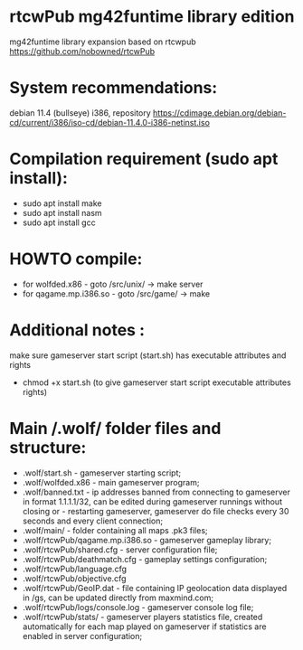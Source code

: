 # rtcwPub mg42funtime library edition
mg42funtime library expansion based on rtcwpub https://github.com/nobowned/rtcwPub

# System recommendations:

debian 11.4 (bullseye) i386, repository https://cdimage.debian.org/debian-cd/current/i386/iso-cd/debian-11.4.0-i386-netinst.iso

# Compilation requirement (sudo apt install):
- sudo apt install make
- sudo apt install nasm
- sudo apt install gcc

# HOWTO compile:
- for wolfded.x86       - goto /src/unix/ -> make server
- for qagame.mp.i386.so - goto /src/game/ -> make

# Additional notes :
make sure gameserver start script (start.sh) has executable attributes and rights
- chmod +x start.sh (to give gameserver start script executable attributes rights)

# Main /.wolf/ folder files and structure:
- .wolf/start.sh - gameserver starting script;
- .wolf/wolfded.x86 - main gameserver program;
- .wolf/banned.txt - ip addresses banned from connecting to gameserver in format 1.1.1.1/32, can be edited during gameserver runnings without closing or - restarting gameserver, gameserver do file checks every 30 seconds and every client connection;
- .wolf/main/ - folder containing all maps .pk3 files;
- .wolf/rtcwPub/qagame.mp.i386.so - gameserver gameplay library;
- .wolf/rtcwPub/shared.cfg - server configuration file;
- .wolf/rtcwPub/deathmatch.cfg - gameplay settings configuration;
- .wolf/rtcwPub/language.cfg
- .wolf/rtcwPub/objective.cfg
- .wolf/rtcwPub/GeoIP.dat - file containing IP geolocation data displayed in /gs, can be updated directly from maxmind.com;
- .wolf/rtcwPub/logs/console.log - gameserver console log file;
- .wolf/rtcwPub/stats/ - gameserver players statistics file, created automatically for each map played on gameserver if statistics are enabled in server configuration;
